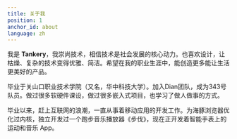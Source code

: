```yaml
---
title: 关于我
position: 1
anchor_id: about
language: zh
---
```

我是 **Tankery**，我崇尚技术，相信技术是社会发展的核心动力。也喜欢设计，让枯燥、复杂的技术变得优雅、简洁。希望在我的职业生涯中，能创造更多能让生活更美好的产品。

毕业于关山口职业技术学院（又名，华中科技大学）。加入Dian团队，成为343号队员。做过很多软硬件课设，做过很多嵌入式项目，也学习了做人做事的方式。

毕业以来，赶上互联网的浪潮，一直从事着移动应用的开发工作。为海豚浏览器优化过内核，独立开发过一个跑步音乐播放器《步伐》，现在正开发着智能手表上的运动和音乐 App。


